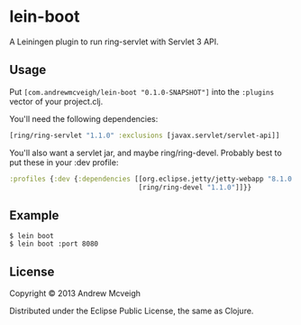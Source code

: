 # lein-boot

A Leiningen plugin to run ring-servlet with Servlet 3 API.

## Usage

Put `[com.andrewmcveigh/lein-boot "0.1.0-SNAPSHOT"]` into the `:plugins` vector
of your project.clj.

You'll need the following dependencies:

```clojure
[ring/ring-servlet "1.1.0" :exclusions [javax.servlet/servlet-api]]
```

You'll also want a servlet jar, and maybe ring/ring-devel. Probably best to put
these in your :dev profile:

```clojure
:profiles {:dev {:dependencies [[org.eclipse.jetty/jetty-webapp "8.1.0.RC5"]
                                [ring/ring-devel "1.1.0"]]}}
```

## Example

    $ lein boot
    $ lein boot :port 8080

## License

Copyright © 2013 Andrew Mcveigh

Distributed under the Eclipse Public License, the same as Clojure.
